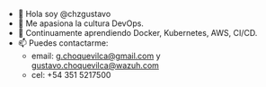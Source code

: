 - 👋 Hola soy  @chzgustavo
- 💞️ Me apasiona la cultura DevOps.
- 🌱 Continuamente aprendiendo Docker, Kubernetes,  AWS, CI/CD.
- 📫 Puedes contactarme:
     - email: g.choquevilca@gmail.com y gustavo.choquevilca@wazuh.com
     - cel: +54 351 5217500
<!---
chzgustavo/chzgustavo is a ✨ special ✨ repository because its `README.md` (this file) appears on your GitHub profile.
You can click the Preview link to take a look at your changes.
--->
